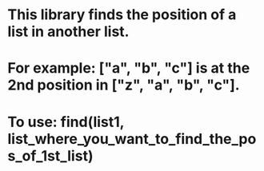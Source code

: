 # This library finds the position of a list in another list.

# For example: ["a", "b", "c"] is at the 2nd position in ["z", "a", "b", "c"].

# To use: find(list1, list_where_you_want_to_find_the_pos_of_1st_list)